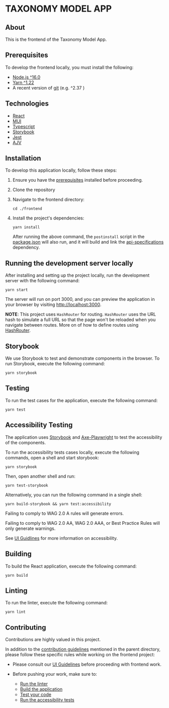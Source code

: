 # TAXONOMY MODEL APP

## About

This is the frontend of the Taxonomy Model App.

## Prerequisites

To develop the frontend locally, you must install the following:

* [Node.js ^16.0](https://nodejs.org/dist/latest-v16.x/)
* [Yarn ^1.22](https://classic.yarnpkg.com/en/) 
* A recent version of [git](https://git-scm.com/) (e.g. ^2.37 )

## Technologies

- [React](https://react.dev/)
- [MUI](https://mui.com/)
- [Typescript](https://www.typescriptlang.org/)
- [Storybook](https://storybook.js.org/) 
- [Jest](https://jestjs.io/)
- [AJV](https://ajv.js.org/)


## Installation

To develop this application locally, follow these steps:

1. Ensure you have the [prerequisites](#prerequisites) installed before proceeding.

2. Clone the repository

3. Navigate to the frontend directory:

    ```
    cd ./frontend
    ```

4. Install the project's dependencies:
    ```
    yarn install
    ```

    After running the above command, the `postinstall` script in the [package.json](package.json) will also run, and it will build and link the [api-specifications](/api-specifications/readme.md) dependency.

## Running the development server locally

After installing and setting up the project locally, run the development server with the following command:

```
yarn start
```

The server will run on port 3000, and you can preview the application in your browser by visiting [http://localhost:3000](http://localhost:3000).

**NOTE**: This project uses `HashRouter` for routing. `HashRouter` uses the URL hash to simulate a full URL so that the page won't be reloaded when you navigate between routes. More on of how to define routes using [HashRouter](https://reactrouter.com/en/main/router-components/hash-router).
## Storybook

We use Storybook to test and demonstrate components in the browser. To run Storybook, execute the following command:

```
yarn storybook
```

## Testing

To run the test cases for the application, execute the following command:

```
yarn test
```

## Accessibility Testing

The application uses [Storybook](https://storybook.js.org/tutorials/ui-testing-handbook/react/en/accessibility-testing/) and [Axe-Playwright](
https://github.com/abhinaba-ghosh/axe-playwright) to test the accessibility of the components.

To run the accessibility tests cases locally, execute the following commands, open a shell and start storybook:

```
yarn storybook
```

Then, open another shell and run:

```
yarn test-storybook
```

Alternatively, you can run the following command in a single shell:
```
yarn build-storybook && yarn test:accessibility
```

Failing to comply to WAG 2.0 A rules will generate errors.

Failing to comply to WAG 2.0 AA, WAG 2.0 AAA, or Best Practice Rules will only generate warnings.

See [UI Guidlines](ui-guidelines.md#accessibility) for more information on accessibility.

## Building

To build the React application, execute the following command:

```
yarn build
```

## Linting

To run the linter, execute the following command:

```
yarn lint
```

## Contributing

Contributions are highly valued in this project. 

In addition to the [contribution guidelines](/README.md#contribution-guidelines) mentioned in the parent directory, please follow these specific rules while working on the frontend project:

- Please consult our [UI Guidelines](ui-guidelines.md) before proceeding with frontend work.

- Before pushing your work, make sure to:
  - [Run the linter](#linting)
  - [Build the application](#building)
  - [Test your code](#testing)
  - [Run the accessibility tests](#accessibility-testing)
